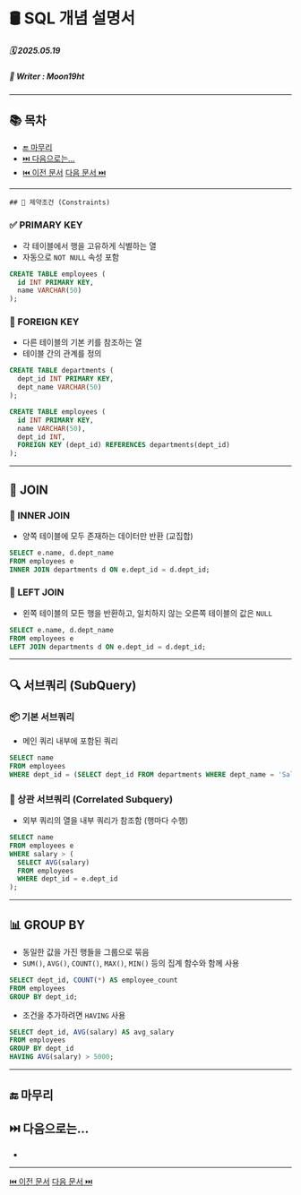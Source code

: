 # 🛢️ SQL 개념 설명서

##### 🗓️ 2025.05.19
##### 📝 Writer : Moon19ht

---

## 📚 목차

- [🔚 마무리](#-마무리)
- [⏭️ 다음으로는...](#️-다음으로는)
- [⏮️ 이전 문서](./0516%20SQL정리.md) [다음 문서 ⏭️](./0520%20SQL정리.md)

---

    ## 🔐 제약조건 (Constraints)

### ✅ PRIMARY KEY
- 각 테이블에서 행을 고유하게 식별하는 열
- 자동으로 `NOT NULL` 속성 포함

```sql
CREATE TABLE employees (
  id INT PRIMARY KEY,
  name VARCHAR(50)
);
```

### 🔗 FOREIGN KEY
- 다른 테이블의 기본 키를 참조하는 열
- 테이블 간의 관계를 정의

```sql
CREATE TABLE departments (
  dept_id INT PRIMARY KEY,
  dept_name VARCHAR(50)
);

CREATE TABLE employees (
  id INT PRIMARY KEY,
  name VARCHAR(50),
  dept_id INT,
  FOREIGN KEY (dept_id) REFERENCES departments(dept_id)
);
```

---

## 🔗 JOIN

### 🔸 INNER JOIN
- 양쪽 테이블에 모두 존재하는 데이터만 반환 (교집합)

```sql
SELECT e.name, d.dept_name
FROM employees e
INNER JOIN departments d ON e.dept_id = d.dept_id;
```

### 🔸 LEFT JOIN
- 왼쪽 테이블의 모든 행을 반환하고, 일치하지 않는 오른쪽 테이블의 값은 `NULL`

```sql
SELECT e.name, d.dept_name
FROM employees e
LEFT JOIN departments d ON e.dept_id = d.dept_id;
```

---

## 🔍 서브쿼리 (SubQuery)

### 📦 기본 서브쿼리
- 메인 쿼리 내부에 포함된 쿼리

```sql
SELECT name
FROM employees
WHERE dept_id = (SELECT dept_id FROM departments WHERE dept_name = 'Sales');
```

### 🔁 상관 서브쿼리 (Correlated Subquery)
- 외부 쿼리의 열을 내부 쿼리가 참조함 (행마다 수행)

```sql
SELECT name
FROM employees e
WHERE salary > (
  SELECT AVG(salary)
  FROM employees
  WHERE dept_id = e.dept_id
);
```

---

## 📊 GROUP BY

- 동일한 값을 가진 행들을 그룹으로 묶음
- `SUM()`, `AVG()`, `COUNT()`, `MAX()`, `MIN()` 등의 집계 함수와 함께 사용

```sql
SELECT dept_id, COUNT(*) AS employee_count
FROM employees
GROUP BY dept_id;
```

- 조건을 추가하려면 `HAVING` 사용

```sql
SELECT dept_id, AVG(salary) AS avg_salary
FROM employees
GROUP BY dept_id
HAVING AVG(salary) > 5000;
```


---

## 🔚 마무리



## ⏭️ 다음으로는...
- 

---

[⏮️ 이전 문서](./0516%20SQL정리.md) [다음 문서 ⏭️](./0520%20SQL정리.md)
